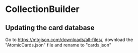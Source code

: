 # CollectionBuilder

## Updating the card database

Go to https://mtgjson.com/downloads/all-files/, download the "AtomicCards.json" file and rename to "cards.json"